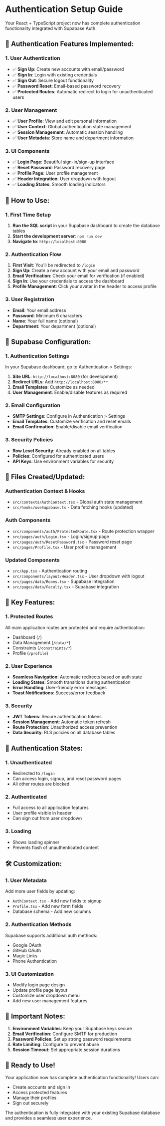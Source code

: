 # Authentication Setup Guide

Your React + TypeScript project now has complete authentication functionality integrated with Supabase Auth.

## 🔐 **Authentication Features Implemented:**

### **1. User Authentication**
- ✅ **Sign Up**: Create new accounts with email/password
- ✅ **Sign In**: Login with existing credentials
- ✅ **Sign Out**: Secure logout functionality
- ✅ **Password Reset**: Email-based password recovery
- ✅ **Protected Routes**: Automatic redirect to login for unauthenticated users

### **2. User Management**
- ✅ **User Profile**: View and edit personal information
- ✅ **User Context**: Global authentication state management
- ✅ **Session Management**: Automatic session handling
- ✅ **User Metadata**: Store name and department information

### **3. UI Components**
- ✅ **Login Page**: Beautiful sign-in/sign-up interface
- ✅ **Reset Password**: Password recovery page
- ✅ **Profile Page**: User profile management
- ✅ **Header Integration**: User dropdown with logout
- ✅ **Loading States**: Smooth loading indicators

## 🚀 **How to Use:**

### **1. First Time Setup**
1. **Run the SQL script** in your Supabase dashboard to create the database tables
2. **Start the development server**: `npm run dev`
3. **Navigate to**: `http://localhost:8080`

### **2. Authentication Flow**
1. **First Visit**: You'll be redirected to `/login`
2. **Sign Up**: Create a new account with your email and password
3. **Email Verification**: Check your email for verification (if enabled)
4. **Sign In**: Use your credentials to access the dashboard
5. **Profile Management**: Click your avatar in the header to access profile

### **3. User Registration**
- **Email**: Your email address
- **Password**: Minimum 6 characters
- **Name**: Your full name (optional)
- **Department**: Your department (optional)

## 🔧 **Supabase Configuration:**

### **1. Authentication Settings**
In your Supabase dashboard, go to Authentication > Settings:

1. **Site URL**: `http://localhost:8080` (for development)
2. **Redirect URLs**: Add `http://localhost:8080/**`
3. **Email Templates**: Customize as needed
4. **User Management**: Enable/disable features as required

### **2. Email Configuration**
- **SMTP Settings**: Configure in Authentication > Settings
- **Email Templates**: Customize verification and reset emails
- **Email Confirmation**: Enable/disable email verification

### **3. Security Policies**
- **Row Level Security**: Already enabled on all tables
- **Policies**: Configured for authenticated users
- **API Keys**: Use environment variables for security

## 📁 **Files Created/Updated:**

### **Authentication Context & Hooks**
- `src/contexts/AuthContext.tsx` - Global auth state management
- `src/hooks/useSupabase.ts` - Data fetching hooks (updated)

### **Auth Components**
- `src/components/auth/ProtectedRoute.tsx` - Route protection wrapper
- `src/pages/auth/Login.tsx` - Login/signup page
- `src/pages/auth/ResetPassword.tsx` - Password reset page
- `src/pages/Profile.tsx` - User profile management

### **Updated Components**
- `src/App.tsx` - Authentication routing
- `src/components/layout/Header.tsx` - User dropdown with logout
- `src/pages/data/Rooms.tsx` - Supabase integration
- `src/pages/data/Faculty.tsx` - Supabase integration

## 🎯 **Key Features:**

### **1. Protected Routes**
All main application routes are protected and require authentication:
- Dashboard (`/`)
- Data Management (`/data/*`)
- Constraints (`/constraints/*`)
- Profile (`/profile`)

### **2. User Experience**
- **Seamless Navigation**: Automatic redirects based on auth state
- **Loading States**: Smooth transitions during authentication
- **Error Handling**: User-friendly error messages
- **Toast Notifications**: Success/error feedback

### **3. Security**
- **JWT Tokens**: Secure authentication tokens
- **Session Management**: Automatic token refresh
- **Route Protection**: Unauthorized access prevention
- **Data Security**: RLS policies on all database tables

## 🔄 **Authentication States:**

### **1. Unauthenticated**
- Redirected to `/login`
- Can access login, signup, and reset password pages
- All other routes are blocked

### **2. Authenticated**
- Full access to all application features
- User profile visible in header
- Can sign out from user dropdown

### **3. Loading**
- Shows loading spinner
- Prevents flash of unauthenticated content

## 🛠️ **Customization:**

### **1. User Metadata**
Add more user fields by updating:
- `AuthContext.tsx` - Add new fields to signup
- `Profile.tsx` - Add new form fields
- Database schema - Add new columns

### **2. Authentication Methods**
Supabase supports additional auth methods:
- Google OAuth
- GitHub OAuth
- Magic Links
- Phone Authentication

### **3. UI Customization**
- Modify login page design
- Update profile page layout
- Customize user dropdown menu
- Add new user management features

## 🚨 **Important Notes:**

1. **Environment Variables**: Keep your Supabase keys secure
2. **Email Verification**: Configure SMTP for production
3. **Password Policies**: Set up strong password requirements
4. **Rate Limiting**: Configure to prevent abuse
5. **Session Timeout**: Set appropriate session durations

## 🎉 **Ready to Use!**

Your application now has complete authentication functionality! Users can:
- Create accounts and sign in
- Access protected features
- Manage their profiles
- Sign out securely

The authentication is fully integrated with your existing Supabase database and provides a seamless user experience.






